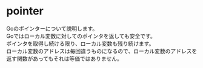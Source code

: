 # pointer
Goのポインターについて説明します。  
Goではローカル変数に対してのポインタを返しても安全です。  
ポインタを取得し続ける限り、ローカル変数も残り続けます。  
ローカル変数のアドレスは毎回違うものになるので、ローカル変数のアドレスを返す関数があってもそれは等価ではありません。  

